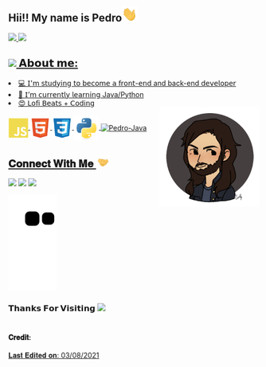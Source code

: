 ## Hii!! My name is Pedro<img height="30" src="https://github.com/BrPedro-dev/BrPedro-dev/blob/main/assents/Hi.gif"/>
 <div>
  <a href="https://github.com/BrPedro-dev">
  <img height="170em" src="https://github-readme-stats.vercel.app/api?username=BrPedro-dev&show_icons=true&theme=dark&include_all_commits=true&count_private=true"/>
  <img height="170em" src="https://github-readme-stats.vercel.app/api/top-langs/?username=BrPedro-dev&layout=compact&langs_count=7&theme=dark"/>
</div>
    
##    
<div>
  <h2> <img src="https://emoji.gg/assets/emoji/7279-vibecat.gif" width="24"/> 𝗔𝗯𝗼𝘂𝘁 𝗺𝗲:</h2>
  <li>💻 𝖨'𝗆 𝗌𝗍𝗎𝖽𝗒𝗂𝗇𝗀 𝗍𝗈 𝖻𝖾𝖼𝗈𝗆𝖾 𝖺 𝖿𝗋𝗈𝗇𝗍-𝖾𝗇𝖽 and back-end 𝖽𝖾𝗏𝖾𝗅𝗈𝗉𝖾𝗋 </li>
  <li>🧠 𝖨’𝗆 𝖼𝗎𝗋𝗋𝖾𝗇𝗍𝗅𝗒 𝗅𝖾𝖺𝗋𝗇𝗂𝗇𝗀 Java/Python </li>
  <li>😍 𝖫𝗈𝖿𝗂 𝖡𝖾𝖺𝗍𝗌 + 𝖢𝗈𝖽𝗂𝗇𝗀 </li>
  <img align="right" alt="Pedro-gif" height="200" width="200"  src="https://github.com/BrPedro-dev/BrPedro-dev/blob/main/assents/mygif.gif">
</div>

<div style="display: inline_block"><br>
  <img align="center" alt="Pedro-Js" height="40" width="40" src="https://raw.githubusercontent.com/devicons/devicon/master/icons/javascript/javascript-plain.svg">
  <img align="center" alt="Pedro-HTML" height="40" width="40" src="https://raw.githubusercontent.com/devicons/devicon/master/icons/html5/html5-original.svg">
  <img align="center" alt="Pedro-CSS" height="40" width="40" src="https://raw.githubusercontent.com/devicons/devicon/master/icons/css3/css3-original.svg">
  <img align="center" alt="Pedro-Python" height="50" width="50" src="https://raw.githubusercontent.com/devicons/devicon/master/icons/python/python-original.svg">
  <img align="center" alt="Pedro-Java" height="50" width="50" src="https://raw.githack.com/devicons/devicon/master/icons/java/java-original-wordmark.svg">
</div>
  
  ##
 <h2>
  𝐂𝐨𝐧𝐧𝐞𝐜𝐭 𝐖𝐢𝐭𝐡 𝐌𝐞
    <img src="https://github.com/BrPedro-dev/BrPedro-dev/blob/main/assents/thanks.gif" height="25px" style="max-width:100%;">
  </h2>
<div> 
  <a href="https://discord.com/" target="_blank"><img src="https://img.shields.io/badge/Discord-7289DA?style=for-the-badge&logo=discord&logoColor=white" target="_blank"></a> 
  <a href = "mailto:pedroheenriquee369@gmail.com"><img src="https://img.shields.io/badge/-Gmail-%23333?style=for-the-badge&logo=gmail&logoColor=white" target="_blank"></a>
  <a href="http://www.linkedin.com/in/pedro-silva-dev" target="_blank"><img src="https://img.shields.io/badge/-LinkedIn-%230077B5?style=for-the-badge&logo=linkedin&logoColor=white" target="_blank"></a> 
 
  ![Snake animation](https://github.com/rafaballerini/rafaballerini/blob/output/github-contribution-grid-snake.svg)
 
</div>


<h3>𝗧𝗵𝗮𝗻𝗸𝘀 𝗙𝗼𝗿 𝗩𝗶𝘀𝗶𝘁𝗶𝗻𝗴 <img height="40" src="https://emoji.gg/assets/emoji/7333-parrotdance.gif"> </h3>

#

<h4>𝐂𝐫𝐞𝐝𝐢𝐭: <a href="https://github.com/BrPedro-dev"</a></h4>
<p> 𝐋𝐚𝐬𝐭 𝐄𝐝𝐢𝐭𝐞𝐝 𝐨𝐧: 03/08/2021 </p>
